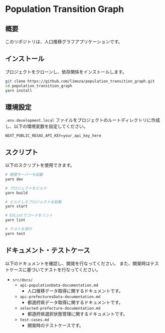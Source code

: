 # Population Transition Graph

## 概要

このリポジトリは、人口推移グラフアプリケーションです。

## インストール

プロジェクトをクローンし、依存関係をインストールします。

```bash
git clone https://github.com/limoza/population_transition_graph.git
cd population_transition_graph
yarn install
```

## 環境設定

`.env.development.local` ファイルをプロジェクトのルートディレクトリに作成し、以下の環境変数を設定してください。

```
NEXT_PUBLIC_RESAS_API_KEY=your_api_key_here
```

## スクリプト

以下のスクリプトを使用できます。

```bash
# 開発サーバーを起動
yarn dev

# プロジェクトをビルド
yarn build

# ビルドしたプロジェクトを起動
yarn start

# ESLintでコードをリント
yarn lint

# テストを実行
yarn test
```

## ドキュメント・テストケース

以下のドキュメントを確認し、開発を行なってください。
また、開発時はテストケースに基づいてテストを行なってください。

- `src/docs/`
  - `api-populationData-documentation.md`
    - 人口推移データ取得に関するドキュメントです。
  - `api-prefecturesData-documentation.md`
    - 都道府県データ取得に関するドキュメントです。
  - `selected-prefecture-documentation.md`
    - 都道府県選択状態管理に関するドキュメントです。
  - `test-cases.md`
    - 開発時のテストケースです。
